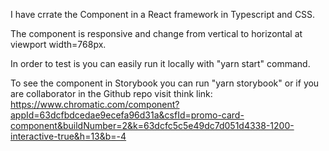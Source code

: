 I have crrate the Component in a React framework in Typescript and CSS.

The component is responsive and change from vertical to horizontal at viewport width=768px.

In order to test is you can easily run it locally with "yarn start" command.

To see the component in Storybook you can run "yarn storybook" or if you are collaborator in the Github repo visit think link:
https://www.chromatic.com/component?appId=63dcfbdcedae9ecefa96d31a&csfId=promo-card-component&buildNumber=2&k=63dcfc5c5e49dc7d051d4338-1200-interactive-true&h=13&b=-4